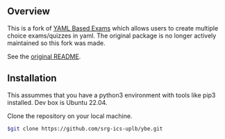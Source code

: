 ## Overview

This is a fork of [YAML Based Exams](https://github.com/robbert-harms/ybe) which 
allows users to create multiple choice exams/quizzes in yaml. The original package 
is no longer actively maintained so this fork was made. 

See the [original README](./README.rst).

## Installation

This assummes that you have a python3 environment with tools like pip3 installed.
Dev box is Ubuntu 22.04.

Clone the repository on your local machine.

```bash
$git clone https://github.com/srg-ics-uplb/ybe.git
```


